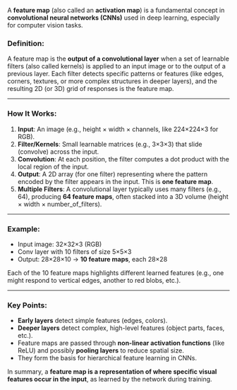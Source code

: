 A **feature map** (also called an **activation map**) is a fundamental concept in **convolutional neural networks (CNNs)** used in deep learning, especially for computer vision tasks.

### Definition:
A feature map is the **output of a convolutional layer** when a set of learnable filters (also called kernels) is applied to an input image or to the output of a previous layer. Each filter detects specific patterns or features (like edges, corners, textures, or more complex structures in deeper layers), and the resulting 2D (or 3D) grid of responses is the feature map.

---

### How It Works:
1. **Input**: An image (e.g., height × width × channels, like 224×224×3 for RGB).
2. **Filter/Kernels**: Small learnable matrices (e.g., 3×3×3) that slide (convolve) across the input.
3. **Convolution**: At each position, the filter computes a dot product with the local region of the input.
4. **Output**: A 2D array (for one filter) representing where the pattern encoded by the filter appears in the input. This is **one feature map**.
5. **Multiple Filters**: A convolutional layer typically uses many filters (e.g., 64), producing **64 feature maps**, often stacked into a 3D volume (height × width × number_of_filters).

---

### Example:
- Input image: 32×32×3 (RGB)
- Conv layer with 10 filters of size 5×5×3
- Output: 28×28×10 → **10 feature maps**, each 28×28

Each of the 10 feature maps highlights different learned features (e.g., one might respond to vertical edges, another to red blobs, etc.).

---

### Key Points:
- **Early layers** detect simple features (edges, colors).
- **Deeper layers** detect complex, high-level features (object parts, faces, etc.).
- Feature maps are passed through **non-linear activation functions** (like ReLU) and possibly **pooling layers** to reduce spatial size.
- They form the basis for hierarchical feature learning in CNNs.

In summary, a **feature map is a representation of where specific visual features occur in the input**, as learned by the network during training.